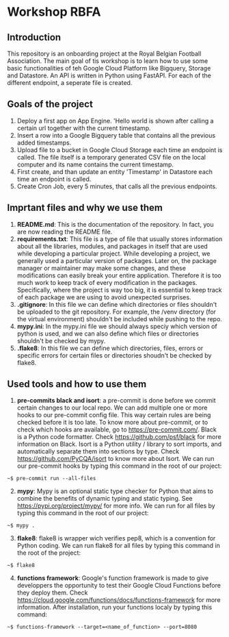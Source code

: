 Workshop RBFA
=============

Introduction
------------
This repository is an onboarding project at the Royal Belgian Football Association. The main goal of tis workshop is to learn how to use some basic functionalities of teh Google Cloud Platform like Bigquery, Storage and Datastore.
An API is written in Python using FastAPI. For each of the different endpoint, a seperate file is created.  

Goals of the project
--------------------
1. Deploy a first app on App Engine. 'Hello world is shown after calling a certain url together with the current timestamp.
3. Insert a row into a Google Bigquery table that contains all the previous added timestamps. 
4. Upload file to a bucket in Google Cloud Storage each time an endpoint is called. The file itself is a temporary generated CSV file on the local computer and its name contains the current timestamp. 
5. First create, and than update an entity 'Timestamp' in Datastore each time an endpoint is called.
5. Create Cron Job, every 5 minutes, that calls all the previous endpoints.

Imprtant files and why we use them
----------------------------------
1. **README.md**: This is the documentation of the repository. In fact, you are now reading the README file. 
2. **requirements.txt**: This file is a type of file that usually stores information about all the libraries, modules, and packages in itself that are used while developing a particular project.
While developing a project, we generally used a particular version of packages. Later on, the package manager or maintainer may make some changes, and these modifications can easily break your entire application. 
Therefore it is too much work to keep track of every modification in the packages. Specifically, where the project is way too big, it is essential to keep track of each package we are using to avoid unexpected surprises.
3. **.gitignore**: In this file we can define which directories or files shouldn't be uploaded to the git repository. For example, the /venv directory (for the virtual environment) shouldn't be included while pushing to the repo. 
4. **mypy.ini**: In the mypy.ini file we should always speciy which version of python is used, and we can also define which files or directories shouldn't be checked by mypy.
5. **.flake8**: In this file we can define which directories, files, errors or specific errors for certain files or directories shoudn't be checked by flake8. 


Used tools and how to use them
------------------------------
1. **pre-commits black and isort**: a pre-commit is done before we commit certain changes to our local repo. We can add multiple one or more hooks to our pre-commit config file. This way certain rules are being checked before it is too late. 
To know more about pre-commit, or to check which hooks are available, go to https://pre-commit.com/.
Black is a Python code formatter. Check https://github.com/psf/black for more information on Black. 
Isort is a Python utility / library to sort imports, and automatically separate them into sections by type. Check https://github.com/PyCQA/isort to know more about Isort. 
We can run our pre-commit hooks by typing this command in the root of our project: 
```console
~$ pre-commit run --all-files
```

2. **mypy**: Mypy is an optional static type checker for Python that aims to combine the benefits of dynamic typing and static typing. See https://pypi.org/project/mypy/ for more info. 
We can run for all files by typing this command in the root of our project:
```console
~$ mypy .
```

3. **flake8**: flake8 is  wrapper wich verifies pep8, which is a convention for Python coding. 
We can run flake8 for all files by typing this command in the root of the project: 
```console
~$ flake8
```

4. **functions framework**: Google's function framework is made to give developpers the opportunity to test their Google Cloud Functions before they deploy them. Check https://cloud.google.com/functions/docs/functions-framework for more information. 
After installation, run your functions localy by typing this command:
```console
~$ functions-framework --target=<name_of_function> --port=8080
```
